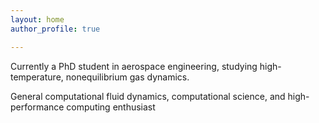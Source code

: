 ```yaml
---
layout: home
author_profile: true

---
```


Currently a PhD student in aerospace engineering, studying high-temperature, nonequilibrium gas dynamics.

General computational fluid dynamics, computational science, and high-performance computing enthusiast
